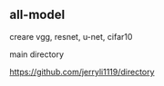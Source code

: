 ## all-model

creare vgg, resnet, u-net, cifar10

main directory

https://github.com/jerryli1119/directory

